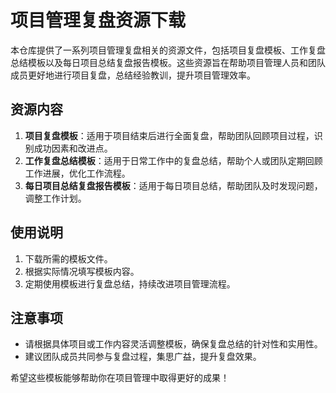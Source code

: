 # 项目管理复盘资源下载

本仓库提供了一系列项目管理复盘相关的资源文件，包括项目复盘模板、工作复盘总结模板以及每日项目总结复盘报告模板。这些资源旨在帮助项目管理人员和团队成员更好地进行项目复盘，总结经验教训，提升项目管理效率。

## 资源内容

1. **项目复盘模板**：适用于项目结束后进行全面复盘，帮助团队回顾项目过程，识别成功因素和改进点。
2. **工作复盘总结模板**：适用于日常工作中的复盘总结，帮助个人或团队定期回顾工作进展，优化工作流程。
3. **每日项目总结复盘报告模板**：适用于每日项目总结，帮助团队及时发现问题，调整工作计划。

## 使用说明

1. 下载所需的模板文件。
2. 根据实际情况填写模板内容。
3. 定期使用模板进行复盘总结，持续改进项目管理流程。

## 注意事项

- 请根据具体项目或工作内容灵活调整模板，确保复盘总结的针对性和实用性。
- 建议团队成员共同参与复盘过程，集思广益，提升复盘效果。

希望这些模板能够帮助你在项目管理中取得更好的成果！
